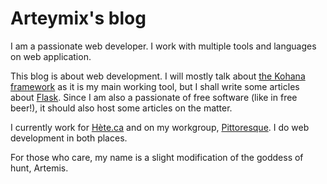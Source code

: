 # Arteymix's  blog

I am a passionate web developer. I work with multiple tools and languages on web application.

This blog is about web development. I will mostly talk about [the Kohana framework](http://kohanaframework.org) as it is my main working tool, but I shall write some articles about [Flask](http://flask.pocoo.org). Since I am also a passionate of free software (like in free beer!), it should also host some articles on the matter.

I currently work for [Hète.ca](http://hete.ca) and on my workgroup, [Pittoresque](https://pittoresque.github.io). I do web development in both places.

For those who care, my name is a slight modification of the goddess of hunt, Artemis.